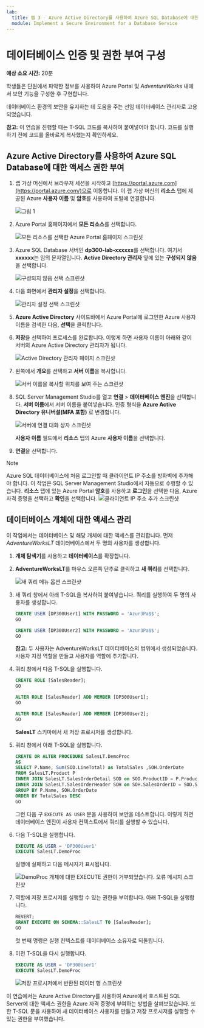 ```yaml
---
lab:
  title: 랩 3 - Azure Active Directory를 사용하여 Azure SQL Database에 대한 액세스 권한 부여
  module: Implement a Secure Environment for a Database Service
---
```


# 데이터베이스 인증 및 권한 부여 구성

**예상 소요 시간:** 20분

학생들은 단원에서 파악한 정보를 사용하여 Azure Portal 및 *AdventureWorks* 내에서 보안 기능을 구성한 후 구현합니다.

데이터베이스 환경의 보안을 유지하는 데 도움을 주는 선임 데이터베이스 관리자로 고용되었습니다.

**참고:** 이 연습을 진행할 때는 T-SQL 코드를 복사하여 붙여넣어야 합니다. 코드를 실행하기 전에 코드를 올바르게 복사했는지 확인하세요.

## Azure Active Directory를 사용하여 Azure SQL Database에 대한 액세스 권한 부여

1. 랩 가상 머신에서 브라우저 세션을 시작하고 [https://portal.azure.com](https://portal.azure.com/)으로 이동합니다. 이 랩 가상 머신의 **리소스** 탭에 제공된 Azure **사용자 이름** 및 **암호**를 사용하여 포털에 연결합니다.

    ![그림 1](../images/dp-300-module-01-lab-01.png)

1. Azure Portal 홈페이지에서 **모든 리소스**를 선택합니다.

    ![모든 리소스를 선택한 Azure Portal 홈페이지 스크린샷](../images/dp-300-module-03-lab-01.png)

1. Azure SQL Database 서버인 **dp300-lab-xxxxxx**를 선택합니다. 여기서 **xxxxxx**는 임의 문자열입니다. **Active Directory 관리자** 옆에 있는 **구성되지 않음**을 선택합니다.

    ![구성되지 않음 선택 스크린샷](../images/dp-300-module-03-lab-02.png)

1. 다음 화면에서 **관리자 설정**을 선택합니다.

    ![관리자 설정 선택 스크린샷](../images/dp-300-module-03-lab-03.png)

1. **Azure Active Directory** 사이드바에서 Azure Portal에 로그인한 Azure 사용자 이름을 검색한 다음, **선택**을 클릭합니다.

1. **저장**을 선택하여 프로세스를 완료합니다. 이렇게 하면 사용자 이름이 아래와 같이 서버의 Azure Active Directory 관리자가 됩니다.

    ![Active Directory 관리자 페이지 스크린샷](../images/dp-300-module-03-lab-04.png)

1. 왼쪽에서 **개요**를 선택하고 **서버 이름**을 복사합니다.

    ![서버 이름을 복사할 위치를 보여 주는 스크린샷](../images/dp-300-module-03-lab-05.png)

1. SQL Server Management Studio를 열고 **연결** > **데이터베이스 엔진**을 선택합니다. **서버 이름**에서 서버 이름을 붙여넣습니다. 인증 형식을 **Azure Active Directory 유니버설(MFA 포함)** 로 변경합니다.

    ![서버에 연결 대화 상자 스크린샷](../images/dp-300-module-03-lab-06.png)

    **사용자 이름** 필드에서 **리소스** 탭의 Azure **사용자 이름**을 선택합니다.

1. **연결**을 선택합니다.

> [!NOTE]
> Azure SQL 데이터베이스에 처음 로그인할 때 클라이언트 IP 주소를 방화벽에 추가해야 합니다. 이 작업은 SQL Server Management Studio에서 자동으로 수행할 수 있습니다. **리소스** 탭에 있는 Azure Portal **암호**를 사용하고 **로그인**을 선택한 다음, Azure 자격 증명을 선택하고 **확인**을 선택합니다.
> ![클라이언트 IP 주소 추가 스크린샷](../images/dp-300-module-03-lab-07.png)

## 데이터베이스 개체에 대한 액세스 관리

이 작업에서는 데이터베이스 및 해당 개체에 대한 액세스를 관리합니다. 먼저 *AdventureWorksLT* 데이터베이스에서 두 명의 사용자를 생성합니다.

1. **개체 탐색기**를 사용하고 **데이터베이스**를 확장합니다.
1. **AdventureWorksLT**를 마우스 오른쪽 단추로 클릭하고 **새 쿼리**를 선택합니다.

    ![새 쿼리 메뉴 옵션 스크린샷](../images/dp-300-module-03-lab-08.png)

1. 새 쿼리 창에서 아래 T-SQL을 복사하여 붙여넣습니다. 쿼리를 실행하여 두 명의 사용자를 생성합니다.

    ```sql
    CREATE USER [DP300User1] WITH PASSWORD = 'Azur3Pa$$';
    GO

    CREATE USER [DP300User2] WITH PASSWORD = 'Azur3Pa$$';
    GO
    ```

    **참고:** 두 사용자는 AdventureWorksLT 데이터베이스의 범위에서 생성되었습니다. 사용자 지정 역할을 만들고 사용자를 역할에 추가합니다.

1. 쿼리 창에서 다음 T-SQL을 실행합니다.

    ```sql
    CREATE ROLE [SalesReader];
    GO

    ALTER ROLE [SalesReader] ADD MEMBER [DP300User1];
    GO

    ALTER ROLE [SalesReader] ADD MEMBER [DP300User2];
    GO
    ```

    **SalesLT** 스키마에서 새 저장 프로시저를 생성합니다.

1. 쿼리 창에서 아래 T-SQL을 실행합니다.

    ```sql
    CREATE OR ALTER PROCEDURE SalesLT.DemoProc
    AS
    SELECT P.Name, Sum(SOD.LineTotal) as TotalSales ,SOH.OrderDate
    FROM SalesLT.Product P
    INNER JOIN SalesLT.SalesOrderDetail SOD on SOD.ProductID = P.ProductID
    INNER JOIN SalesLT.SalesOrderHeader SOH on SOH.SalesOrderID = SOD.SalesOrderID
    GROUP BY P.Name, SOH.OrderDate
    ORDER BY TotalSales DESC
    GO
    ```

    그런 다음 구 `EXECUTE AS USER` 문을 사용하여 보안을 테스트합니다. 이렇게 하면 데이터베이스 엔진이 사용자 컨텍스트에서 쿼리를 실행할 수 있습니다.

1. 다음 T-SQL을 실행합니다.

    ```sql
    EXECUTE AS USER = 'DP300User1'
    EXECUTE SalesLT.DemoProc
    ```

    실행에 실패하고 다음 메시지가 표시됩니다.

    ![DemoProc 개체에 대한 EXECUTE 권한이 거부되었습니다. 오류 메시지 스크린샷](../images/dp-300-module-03-lab-09.png)

1. 역할에 저장 프로시저를 실행할 수 있는 권한을 부여합니다. 아래 T-SQL을 실행합니다.

    ```sql
    REVERT;
    GRANT EXECUTE ON SCHEMA::SalesLT TO [SalesReader];
    GO
    ```

    첫 번째 명령은 실행 컨텍스트를 데이터베이스 소유자로 되돌립니다.

1. 이전 T-SQL을 다시 실행합니다.

    ```sql
    EXECUTE AS USER = 'DP300User1'
    EXECUTE SalesLT.DemoProc
    ```

    ![저장 프로시저에서 반환된 데이터 행 스크린샷](../images/dp-300-module-03-lab-10.png)

이 연습에서는 Azure Active Directory를 사용하여 Azure에서 호스트된 SQL Server에 대한 액세스 권한을 Azure 자격 증명에 부여하는 방법을 살펴보았습니다. 또한 T-SQL 문을 사용하여 새 데이터베이스 사용자를 만들고 저장 프로시저를 실행할 수 있는 권한을 부여했습니다.
